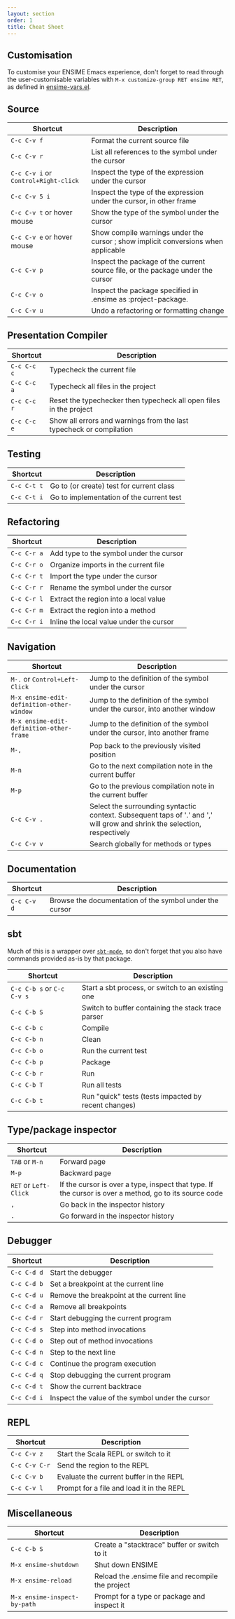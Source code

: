 ```yaml
---
layout: section
order: 1
title: Cheat Sheet
---
```


## Customisation

To customise your ENSIME Emacs experience, don't forget to read through the user-customisable variables with `M-x customize-group RET ensime RET`, as defined in [ensime-vars.el](http://github.com/ensime/ensime-emacs/blob/master/ensime-vars.el).

## Source

| Shortcut    | Description |
|-------------|-------------|
| `C-c C-v f` | Format the current source file |
| `C-c C-v r` | List all references to the symbol under the cursor |
| `C-c C-v i` or `Control+Right-click` | Inspect the type of the expression under the cursor |
| `C-c C-v 5 i` | Inspect the type of the expression under the cursor, in other frame |
| `C-c C-v t` or hover mouse | Show the type of the symbol under the cursor |
| `C-c C-v e` or hover mouse | Show compile warnings under the cursor ; show implicit conversions when applicable |
| `C-c C-v p` | Inspect the package of the current source file, or the package under the cursor |
| `C-c C-v o` | Inspect the package specified in .ensime as :project-package. |
| `C-c C-v u` | Undo a refactoring or formatting change |

## Presentation Compiler

| Shortcut    | Description |
|-------------|-------------|
| `C-c C-c c` | Typecheck the current file |
| `C-c C-c a` | Typecheck all files in the project |
| `C-c C-c r` | Reset the typechecker then typecheck all open files in the project |
| `C-c C-c e` | Show all errors and warnings from the last typecheck or compilation |


## Testing

| Shortcut    | Description |
|-------------|-------------|
| `C-c C-t t` | Go to (or create) test for current class |
| `C-c C-t i` | Go to implementation of the current test |

## Refactoring

| Shortcut    | Description |
|-------------|-------------|
| `C-c C-r a` | Add type to the symbol under the cursor |
| `C-c C-r o` | Organize imports in the current file |
| `C-c C-r t` | Import the type under the cursor |
| `C-c C-r r` | Rename the symbol under the cursor |
| `C-c C-r l` | Extract the region into a local value |
| `C-c C-r m` | Extract the region into a method |
| `C-c C-r i` | Inline the local value under the cursor |

## Navigation

| Shortcut    | Description |
|-------------|-------------|
| `M-.` or `Control+Left-Click` | Jump to the definition of the symbol under the cursor |
| `M-x ensime-edit-definition-other-window` | Jump to the definition of the symbol under the cursor, into another window |
| `M-x ensime-edit-definition-other-frame` | Jump to the definition of the symbol under the cursor, into another frame |
| `M-,` | Pop back to the previously visited position |
| `M-n` | Go to the next compilation note in the current buffer |
| `M-p` | Go to the previous compilation note in the current buffer |
| `C-c C-v .` | Select the surrounding syntactic context. Subsequent taps of '.' and ',' will grow and shrink the selection, respectively |
| `C-c C-v v` | Search globally for methods or types |

## Documentation

| Shortcut    | Description |
|-------------|-------------|
| `C-c C-v d` | Browse the documentation of the symbol under the cursor |

## sbt

Much of this is a wrapper over [`sbt-mode`](https://github.com/hvesalai/sbt-mode), so don't forget that you also have commands provided as-is by that package.

| Shortcut    | Description |
|-------------|-------------|
| `C-c C-b s` or `C-c C-v s` | Start a sbt process, or switch to an existing one |
| `C-c C-b S` | Switch to buffer containing the stack trace parser |
| `C-c C-b c` | Compile |
| `C-c C-b n` | Clean |
| `C-c C-b o` | Run the current test |
| `C-c C-b p` | Package |
| `C-c C-b r` | Run |
| `C-c C-b T` | Run all tests |
| `C-c C-b t` | Run "quick" tests (tests impacted by recent changes) |

## Type/package inspector

| Shortcut    | Description |
|-------------|-------------|
| `TAB` or `M-n` | Forward page |
| `M-p` | Backward page |
| `RET` or `Left-Click` | If the cursor is over a type, inspect that type. If the cursor is over a method, go to its source code |
| `,` | Go back in the inspector history|
| `.` | Go forward in the inspector history|

## Debugger

| Shortcut    | Description |
|-------------|-------------|
| `C-c C-d d` | Start the debugger |
| `C-c C-d b` | Set a breakpoint at the current line |
| `C-c C-d u` | Remove the breakpoint at the current line |
| `C-c C-d a` | Remove all breakpoints |
| `C-c C-d r` | Start debugging the current program |
| `C-c C-d s` | Step into method invocations |
| `C-c C-d o` | Step out of method invocations |
| `C-c C-d n` | Step to the next line |
| `C-c C-d c` | Continue the program execution |
| `C-c C-d q` | Stop debugging the current program |
| `C-c C-d t` | Show the current backtrace |
| `C-c C-d i` | Inspect the value of the symbol under the cursor |

## REPL

| Shortcut    | Description |
|-------------|-------------|
| `C-c C-v z` | Start the Scala REPL or switch to it |
| `C-c C-v C-r` | Send the region to the REPL |
| `C-c C-v b` | Evaluate the current buffer in the REPL |
| `C-c C-v l` | Prompt for a file and load it in the REPL |

## Miscellaneous

| Shortcut    | Description |
|-------------|-------------|
| `C-c C-b S` | Create a "stacktrace" buffer or switch to it |
| `M-x ensime-shutdown` | Shut down ENSIME |
| `M-x ensime-reload` | Reload the .ensime file and recompile the project |
| `M-x ensime-inspect-by-path` | Prompt for a type or package and inspect it |

